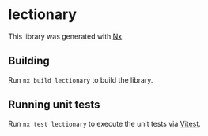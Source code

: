 # lectionary

This library was generated with [Nx](https://nx.dev).

## Building

Run `nx build lectionary` to build the library.

## Running unit tests

Run `nx test lectionary` to execute the unit tests via [Vitest](https://vitest.dev/).
